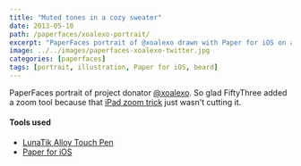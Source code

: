 ```yaml
---
title: "Muted tones in a cozy sweater"
date: 2013-05-10
path: /paperfaces/xoalexo-portrait/
excerpt: "PaperFaces portrait of @xoalexo drawn with Paper for iOS on an iPad."
image: ../../images/paperfaces-xoalexo-twitter.jpg
categories: [paperfaces]
tags: [portrait, illustration, Paper for iOS, beard]
---
```


PaperFaces portrait of project donator [@xoalexo](https://twitter.com/xoalexo). So glad FiftyThree added a zoom tool because that [iPad zoom trick](http://chris.pirillo.com/unlock-the-ipad-zoom-feature/) just wasn't cutting it.

#### Tools used

- [LunaTik Alloy Touch Pen](https://www.amazon.com/gp/product/B00821TR7G/ref=as_li_ss_tl?ie=UTF8&tag=mademist-20&linkCode=as2&camp=1789&creative=390957&creativeASIN=B00821TR7G)
- [Paper for iOS](https://paper.bywetransfer.com/)
